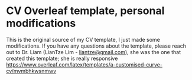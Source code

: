 # CV Overleaf template, personal modifications

This is the original source of my CV template, I just made some modifications. If you have any questions about the template, please reach out to Dr. Liam (LianTze Lim - liantze@gmail.com), she was the one that created this template; she is really responsive
  https://www.overleaf.com/latex/templates/a-customised-curve-cv/mvmbhkwsnmwv
